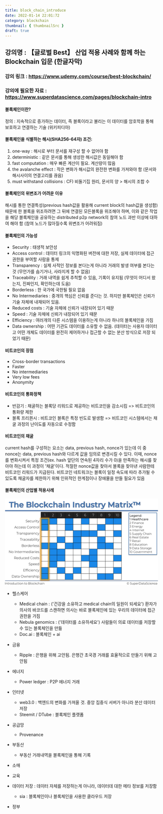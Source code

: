 ```yaml
---
title: block_chain_introduce
date: 2022-01-14 22:01:72
category: blockchain
thumbnail: { thumbnailSrc }
draft: true
---
```


## 강의명 : 【글로벌 Best】 산업 적용 사례와 함께 하는 Blockchain 입문 (한글자막)
### 강의 링크 : https://www.udemy.com/course/best-blockchain/
### 강의에 필요한 자료 : https://www.superdatascience.com/pages/blockchain-intro

#### 블록체인이란?
정의 : 지속적으로 증가하는 데이터, 즉 블록이라고 불리는 이 데이터를 암호학을 통해 보호하고 연결하는 기술 (위키피디아)

#### 블록체인을 식별하는 해시(SHA256-64자) 조건: 
1. one-way : 해시로 부터 문서를 재구성 할 수 없어야 함
2. deterministic : 같은 문서를 통해 생성한 해시값은 동일해야 함
3. fast computation : 매우 빠른 계산이 필요. 계산량이 많음
4. the avalanche effect : 작은 변화가 해시값의 완전한 변화를 가져와야 함 (문서와 해시사이의 연결고리를 끊음)
5. must withstand collisions : CF) 비둘기집 원리, 문서의 양 > 해시의 조합 수

#### 블록체인의 위변조가 어려운 이유
해시를 통한 연결특성(previous hash값을 활용해 current block의 hash값을 생성함) 때문에 한 블록을 위조하려면 그 뒤에 연결된 모든블록을 위조해야 하며,
이와 같은 작업을 해당 블록체인을 공유하는 distributed p2p network의 참여 노드 과반 이상에 대하여 해야 함 (참여 노드가 많아질수록 위변조가 어려워짐)

#### 블록체인의 가능성
* Security : 태생적 보안성
* Access control : 데이터 링크의 익명화된 버전에 대한 저장, 실제 데이터에 접근 권한을 부여할 사람을 통제
* Transparency : 실제 사적인 정보를 본다는게 아니라 거래의 발생 여부를 본다는 것 (무언가를 숨기거나, 사라지게 할 수 없음)
* Traceability : 거래 내역을 쉽게 추척할 수 있음, 기록이 유지됨 (무엇이 어디서 왔는지, 진짜인지, 확인하는데 도움)
* Borderless : 한 국가에 국한될 필요 없음
* No Intermediaries : 중개의 핵심은 신뢰를 준다는 것. 하지만 블록체인은 신뢰가 기술 자체에 내재되어 있음. 
* Reduced costs : 기술 자체에 신뢰가 내장되어 있기 때문
* Speed : 기술 자체에 신뢰가 내장되어 있기 때문
* Efficiency : 여러개의 다른 시스템을 이용하는게 아니라 하나의 블록체인을 가짐
* Data ownership : 어떤 기관도 데이터를 소유할 수 없음. (데이터는 사용자 데이터고 어떤 개체도 데이터를 완전히 제어하거나 접근할 수 없는 분산 방식으로 저장 되었기 때문)

#### 비트코인의 장점
* Cross-border transactions
* Faster
* No intermediaries
* Very low fees
* Anonymity

#### 비트코인의 통화정책
* 반감기 : 채굴하는 블록당 리워드로 제공하는 비트코인을 감소시킴 => 비트코인의 통화량 제한
* 블록 프리퀀시 : 비트코인 블록은 특정 빈도로 발생함 => 비트코인 시스템에서는 채굴 과정의 난이도를 자동으로 수정함

#### 비트코인의 채굴
current hash를 구성하는 요소는 data, previous hash, nonce가 있는데 이 중 nonce는 data, previous hash와 다르게 값을 임의로 변경시킬 수 있다.
이때, nonce를 변화시켜서 특정 조건(ex. hash 앞단의 연속된 4자리 수가 0)을 만족하는 해시를 찾아야 하는데 이 과정이 '채굴'이다. 적절한 nonce값을 찾아서 
블록을 찾아낸 사람한테 비트코인 리워드가 지급된다. 
비트코인 네트워크는 블록이 일정 속도에 따라 추가될 수 있도록 채굴자를 제한하기 위해 인위적인 한계점이나 장애물을 만들 필요가 있음

#### 블록체인의 산업별 적용사례
![blockchain_industry_matrix](./image/0114/blockchain_industry_matrix_2022-01-16.png)

* 헬스케어
  * Medical chain : ('건강을 소유하고 medical chain의 일원이 되세요') 환자가 의사의 바코드를 스캔하면 의사는 바로 블록체인에 있는 우리의 데이터에 접근 권한을 가짐
  * Nebula genomics : ('데이터를 소유하세요') 사람들이 의료 데이터를 저장할 수 있는 블록체인을 만듦
  * Doc.ai : 블록체인 + ai

* 금융 
  * Ripple : 은행을 위해 고안됨. 은행간 초국경 거래를 효율적으로 만들기 위해 고안됨

* 에너지
  * Power ledger : P2P 에너지 거래

* 인터넷
  * web3.0 : 백엔드의 변화를 가져올 것. 중앙 집중식 서버가 아니라 분산 데이터 저장
  * Steemit / DTube : 블록체인 플랫폼

* 공급망
  * Provenance

* 부동산
  * 부동산 거래내역을 블록체인을 통해 기록

* 소매

* 교육

* 데이터 저장 : 데이터 자체를 저장하는게 아니라, 데이터데 대한 메타 정보를 저장함
  * sia : 블록체인이나 블록체인을 사용한 클라우드 저장

* 정부